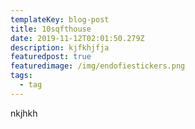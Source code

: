 ```yaml
---
templateKey: blog-post
title: 10sqfthouse
date: 2019-11-12T02:01:50.279Z
description: kjfkhjfja
featuredpost: true
featuredimage: /img/endofiestickers.png
tags:
  - tag
---
```

nkjhkh
